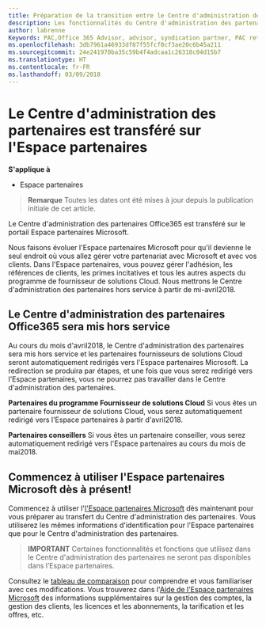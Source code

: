```yaml
---
title: Préparation de la transition entre le Centre d'administration des partenaires et l'Espace partenaires | Espace partenaires
description: Les fonctionnalités du Centre d'administration des partenaires Office365 sont transférées sur l'Espace partenaires.
author: labrenne
Keywords: PAC,Office 365 Advisor, advisor, syndication partner, PAC retire, PAC retiring
ms.openlocfilehash: 3db7961a46933df87f55fcf0cf3ae20c6b45a211
ms.sourcegitcommit: 24e241970ba35c59b4f4adcaa1c26318c04d15b7
ms.translationtype: HT
ms.contentlocale: fr-FR
ms.lasthandoff: 03/09/2018
---
```

# <a name="partner-admin-center-is-moving-to-partner-center"></a>Le Centre d'administration des partenaires est transféré sur l'Espace partenaires

**S'applique à**

-  Espace partenaires

>**Remarque** Toutes les dates ont été mises à jour depuis la publication initiale de cet article.

Le Centre d'administration des partenaires Office365 est transféré sur le portail Espace partenaires Microsoft.

Nous faisons évoluer l'Espace partenaires Microsoft pour qu'il devienne le seul endroit où vous allez gérer votre partenariat avec Microsoft et avec vos clients. Dans l'Espace partenaires, vous pouvez gérer l'adhésion, les références de clients, les primes incitatives et tous les autres aspects du programme de fournisseur de solutions Cloud. Nous mettrons le Centre d'administration des partenaires hors service à partir de mi-avril2018.

## <a name="the-office-365-partner-admin-center-pac-will-be-retired"></a>Le Centre d'administration des partenaires Office365 sera mis hors service

Au cours du mois d'avril2018, le Centre d'administration des partenaires sera mis hors service et les partenaires fournisseurs de solutions Cloud seront automatiquement redirigés vers l'Espace partenaires Microsoft. La redirection se produira par étapes, et une fois que vous serez redirigé vers l'Espace partenaires, vous ne pourrez pas travailler dans le Centre d'administration des partenaires. 

**Partenaires du programme Fournisseur de solutions Cloud** Si vous êtes un partenaire fournisseur de solutions Cloud, vous serez automatiquement redirigé vers l'Espace partenaires à partir d'avril2018. 

**Partenaires conseillers** Si vous êtes un partenaire conseiller, vous serez automatiquement redirigé vers l'Espace partenaires au cours du mois de mai2018.


## <a name="start-using-the-microsoft-partner-center-now"></a>Commencez à utiliser l'Espace partenaires Microsoft dès à présent!

Commencez à utiliser l'[l'Espace partenaires Microsoft](https://partnercenter.microsoft.com/) dès maintenant pour vous préparer au transfert du Centre d'administration des partenaires.  Vous utiliserez les mêmes informations d'identification pour l'Espace partenaires que pour le Centre d'administration des partenaires. 

>**IMPORTANT** Certaines fonctionnalités et fonctions que utilisez dans le Centre d'administration des partenaires ne seront pas disponibles dans l’Espace partenaires.

 Consultez le [tableau de comparaison](moving-from-pac-to-pc.md) pour comprendre et vous familiariser avec ces modifications.  Vous trouverez dans l'[Aide de l'Espace partenaires Microsoft](https://partnercenter.microsoft.com/partner/help) des informations supplémentaires sur la gestion des comptes, la gestion des clients, les licences et les abonnements, la tarification et les offres, etc.

 